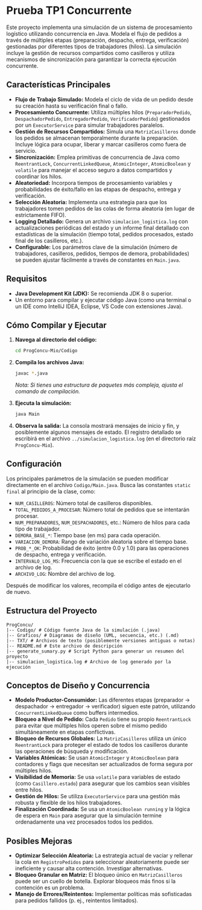 # Prueba TP1 Concurrente

Este proyecto implementa una simulación de un sistema de procesamiento logístico utilizando concurrencia en Java. Modela el flujo de pedidos a través de múltiples etapas (preparación, despacho, entrega, verificación) gestionadas por diferentes tipos de trabajadores (hilos). La simulación incluye la gestión de recursos compartidos como casilleros y utiliza mecanismos de sincronización para garantizar la correcta ejecución concurrente.

## Características Principales

*   **Flujo de Trabajo Simulado:** Modela el ciclo de vida de un pedido desde su creación hasta su verificación final o fallo.
*   **Procesamiento Concurrente:** Utiliza múltiples hilos (`PreparadorPedido`, `DespachadorPedido`, `EntregadorPedido`, `VerificadorPedido`) gestionados por un `ExecutorService` para simular trabajadores paralelos.
*   **Gestión de Recursos Compartidos:** Simula una `MatrizCasilleros` donde los pedidos se almacenan temporalmente durante la preparación. Incluye lógica para ocupar, liberar y marcar casilleros como fuera de servicio.
*   **Sincronización:** Emplea primitivas de concurrencia de Java como `ReentrantLock`, `ConcurrentLinkedQueue`, `AtomicInteger`, `AtomicBoolean` y `volatile` para manejar el acceso seguro a datos compartidos y coordinar los hilos.
*   **Aleatoriedad:** Incorpora tiempos de procesamiento variables y probabilidades de éxito/fallo en las etapas de despacho, entrega y verificación.
*   **Selección Aleatoria:** Implementa una estrategia para que los trabajadores tomen pedidos de las colas de forma aleatoria (en lugar de estrictamente FIFO).
*   **Logging Detallado:** Genera un archivo `simulacion_logistica.log` con actualizaciones periódicas del estado y un informe final detallado con estadísticas de la simulación (tiempo total, pedidos procesados, estado final de los casilleros, etc.).
*   **Configurable:** Los parámetros clave de la simulación (número de trabajadores, casilleros, pedidos, tiempos de demora, probabilidades) se pueden ajustar fácilmente a través de constantes en `Main.java`.

## Requisitos

*   **Java Development Kit (JDK):** Se recomienda JDK 8 o superior.
*   Un entorno para compilar y ejecutar código Java (como una terminal o un IDE como IntelliJ IDEA, Eclipse, VS Code con extensiones Java).

## Cómo Compilar y Ejecutar

1.  **Navega al directorio del código:**
    ```bash
    cd ProgConcu-Mio/Codigo
    ```

2.  **Compila los archivos Java:**
    ```bash
    javac *.java
    ```
    *Nota: Si tienes una estructura de paquetes más compleja, ajusta el comando de compilación.*

3.  **Ejecuta la simulación:**
    ```bash
    java Main
    ```

4.  **Observa la salida:** La consola mostrará mensajes de inicio y fin, y posiblemente algunos mensajes de estado. El registro detallado se escribirá en el archivo `../simulacion_logistica.log` (en el directorio raíz `ProgConcu-Mio`).

## Configuración

Los principales parámetros de la simulación se pueden modificar directamente en el archivo `Codigo/Main.java`. Busca las constantes `static final` al principio de la clase, como:

*   `NUM_CASILLEROS`: Número total de casilleros disponibles.
*   `TOTAL_PEDIDOS_A_PROCESAR`: Número total de pedidos que se intentarán procesar.
*   `NUM_PREPARADORES`, `NUM_DESPACHADORES`, etc.: Número de hilos para cada tipo de trabajador.
*   `DEMORA_BASE_*`: Tiempo base (en ms) para cada operación.
*   `VARIACION_DEMORA`: Rango de variación aleatoria sobre el tiempo base.
*   `PROB_*_OK`: Probabilidad de éxito (entre 0.0 y 1.0) para las operaciones de despacho, entrega y verificación.
*   `INTERVALO_LOG_MS`: Frecuencia con la que se escribe el estado en el archivo de log.
*   `ARCHIVO_LOG`: Nombre del archivo de log.

Después de modificar los valores, recompila el código antes de ejecutarlo de nuevo.

## Estructura del Proyecto

```
ProgConcu/
|-- Codigo/ # Código fuente Java de la simulación (.java)
|-- Graficos/ # Diagramas de diseño (UML, secuencia, etc.) (.md)
|-- TXT/ # Archivos de texto (posiblemente versiones antiguas o notas)
|-- README.md # Este archivo de descripción
|-- generate_sumary.py # Script Python para generar un resumen del proyecto
|-- simulacion_logistica.log # Archivo de log generado por la ejecución
```

## Conceptos de Diseño y Concurrencia

*   **Modelo Productor-Consumidor:** Las diferentes etapas (preparador -> despachador -> entregador -> verificador) siguen este patrón, utilizando `ConcurrentLinkedQueue` como buffers intermedios.
*   **Bloqueo a Nivel de Pedido:** Cada `Pedido` tiene su propio `ReentrantLock` para evitar que múltiples hilos operen sobre el mismo pedido simultáneamente en etapas conflictivas.
*   **Bloqueo de Recursos Globales:** La `MatrizCasilleros` utiliza un único `ReentrantLock` para proteger el estado de todos los casilleros durante las operaciones de búsqueda y modificación.
*   **Variables Atómicas:** Se usan `AtomicInteger` y `AtomicBoolean` para contadores y flags que necesitan ser actualizados de forma segura por múltiples hilos.
*   **Visibilidad de Memoria:** Se usa `volatile` para variables de estado (como `Casillero.estado`) para asegurar que los cambios sean visibles entre hilos.
*   **Gestión de Hilos:** Se utiliza `ExecutorService` para una gestión más robusta y flexible de los hilos trabajadores.
*   **Finalización Coordinada:** Se usa un `AtomicBoolean running` y la lógica de espera en `Main` para asegurar que la simulación termine ordenadamente una vez procesados todos los pedidos.

## Posibles Mejoras

*   **Optimizar Selección Aleatoria:** La estrategia actual de vaciar y rellenar la cola en `RegistroPedidos` para seleccionar aleatoriamente puede ser ineficiente y causar alta contención. Investigar alternativas.
*   **Bloqueo Granular en Matriz:** El bloqueo único en `MatrizCasilleros` puede ser un cuello de botella. Explorar bloqueos más finos si la contención es un problema.
*   **Manejo de Errores/Reintentos:** Implementar políticas más sofisticadas para pedidos fallidos (p. ej., reintentos limitados).